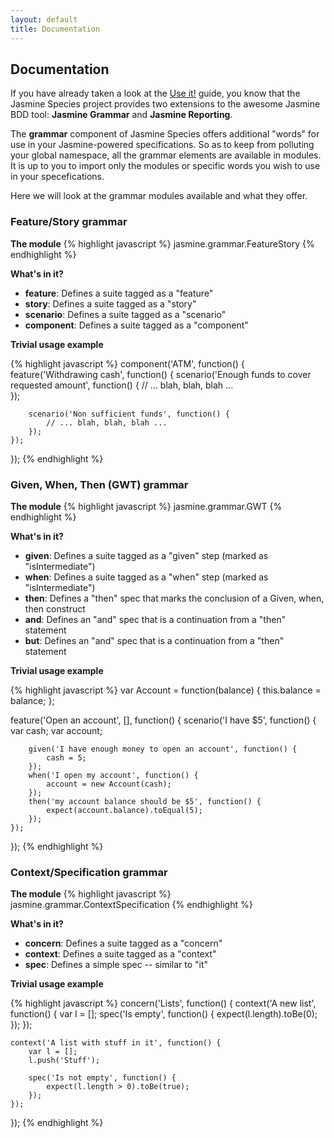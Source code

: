 ```yaml
---
layout: default
title: Documentation
---
```


## Documentation

If you have already taken a look at the [Use it!](use-it.html) guide, you know 
that the Jasmine Species project provides two extensions to the awesome Jasmine 
BDD tool: **Jasmine Grammar** and **Jasmine Reporting**. 

The **grammar** component of Jasmine Species offers additional "words" 
for use in your Jasmine-powered specifications. So as to keep from polluting 
your global namespace, all the grammar elements are available in modules. 
It is up to you to import only the modules or specific words you wish to use in 
your specefications. 

Here we will look at the grammar modules available and what they offer.


### Feature/Story grammar

**The module**
{% highlight javascript %}
jasmine.grammar.FeatureStory
{% endhighlight %}

**What's in it?**

* **feature**: Defines a suite tagged as a "feature"
* **story**: Defines a suite tagged as a "story"
* **scenario**: Defines a suite tagged as a "scenario"
* **component**: Defines a suite tagged as a "component"

**Trivial usage example**

{% highlight javascript %}
component('ATM', function() {
    feature('Withdrawing cash', function() {
        scenario('Enough funds to cover requested amount', function() {
            // ... blah, blah, blah ...    
        });
        
        scenario('Non sufficient funds', function() {
            // ... blah, blah, blah ...    
        });
    });
});
{% endhighlight %}


### Given, When, Then (GWT) grammar

**The module**
{% highlight javascript %}
jasmine.grammar.GWT
{% endhighlight %}

**What's in it?**

* **given**: Defines a suite tagged as a "given" step (marked as "isIntermediate")
* **when**: Defines a suite tagged as a "when" step (marked as "isIntermediate")
* **then**: Defines a "then" spec that marks the conclusion of a Given, when, then construct
* **and**: Defines an "and" spec that is a continuation from a "then" statement
* **but**: Defines an "and" spec that is a continuation from a "then" statement

**Trivial usage example**

{% highlight javascript %}
var Account = function(balance) {
    this.balance = balance;
};

feature('Open an account', [], function() {
    scenario('I have $5', function() {
        var cash; 
        var account;
        
        given('I have enough money to open an account', function() {
            cash = 5;
        });
        when('I open my account', function() {
            account = new Account(cash);
        });
        then('my account balance should be $5', function() {
            expect(account.balance).toEqual(5);
        });
    });
});
{% endhighlight %}


### Context/Specification grammar

**The module**
{% highlight javascript %}
jasmine.grammar.ContextSpecification
{% endhighlight %}

**What's in it?**

* **concern**: Defines a suite tagged as a "concern"
* **context**: Defines a suite tagged as a "context"
* **spec**: Defines a simple spec -- similar to "it"

**Trivial usage example**

{% highlight javascript %}
concern('Lists', function() {
    context('A new list', function() {
        var l = [];
        spec('Is empty', function() {
            expect(l.length).toBe(0);
        });
    });
    
    context('A list with stuff in it', function() {
        var l = [];
        l.push('Stuff');
        
        spec('Is not empty', function() {
            expect(l.length > 0).toBe(true);
        });
    });
});
{% endhighlight %}